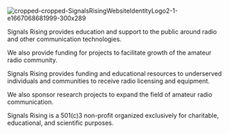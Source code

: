 ![cropped-cropped-SignalsRisingWebsiteIdentityLogo2-1-e1667068681999-300x289](https://github.com/signalsrising/signalsrising/assets/174702524/720961d0-ad24-46eb-9b6c-1f0848632ecf)

Signals Rising provides education and support to the public around radio and other communication technologies.

We also provide funding for projects to facilitate growth of the amateur radio community.

Signals Rising provides funding and educational resources to underserved individuals and communities to receive radio licensing and equipment.

We also sponsor research projects to expand the field of amateur radio communication.

Signals Rising is a 501(c)3 non-profit organized exclusively for charitable, educational, and scientific purposes.
